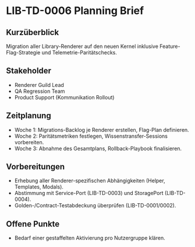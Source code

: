 # LIB-TD-0006 Planning Brief

## Kurzüberblick
Migration aller Library-Renderer auf den neuen Kernel inklusive Feature-Flag-Strategie und Telemetrie-Paritätschecks.

## Stakeholder
- Renderer Guild Lead
- QA Regression Team
- Product Support (Kommunikation Rollout)

## Zeitplanung
- Woche 1: Migrations-Backlog je Renderer erstellen, Flag-Plan definieren.
- Woche 2: Paritätsmetriken festlegen, Wissenstransfer-Sessions vorbereiten.
- Woche 3: Abnahme des Gesamtplans, Rollback-Playbook finalisieren.

## Vorbereitungen
- Erhebung aller Renderer-spezifischen Abhängigkeiten (Helper, Templates, Modals).
- Abstimmung mit Service-Port (LIB-TD-0003) und StoragePort (LIB-TD-0004).
- Golden-/Contract-Testabdeckung überprüfen (LIB-TD-0001/0002).

## Offene Punkte
- Bedarf einer gestaffelten Aktivierung pro Nutzergruppe klären.
